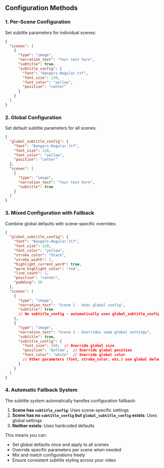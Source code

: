 ## Configuration Methods

### 1. **Per-Scene Configuration**
Set subtitle parameters for individual scenes:

```json
{
  "scenes": [
    {
      "type": "image",
      "narration_text": "Your text here",
      "subtitle": true,
      "subtitle_config": {
        "font": "Bangers-Regular.ttf",
        "font_size": 130,
        "font_color": "yellow",
        "position": "center"
      }
    }
  ]
}
```

### 2. **Global Configuration**
Set default subtitle parameters for all scenes:

```json
{
  "global_subtitle_config": {
    "font": "Bangers-Regular.ttf",
    "font_size": 120,
    "font_color": "yellow",
    "position": "center"
  },
  "scenes": [
    {
      "type": "image",
      "narration_text": "Your text here",
      "subtitle": true
    }
  ]
}
```

### 3. **Mixed Configuration with Fallback**
Combine global defaults with scene-specific overrides:

```json
{
  "global_subtitle_config": {
    "font": "Bangers-Regular.ttf",
    "font_size": 120,
    "font_color": "yellow",
    "stroke_color": "black",
    "stroke_width": 3,
    "highlight_current_word": true,
    "word_highlight_color": "red",
    "line_count": 2,
    "position": "center",
    "padding": 50
  },
  "scenes": [
    {
      "type": "image",
      "narration_text": "Scene 1 - Uses global config",
      "subtitle": true
      // No subtitle_config - automatically uses global_subtitle_config
    },
    {
      "type": "image",
      "narration_text": "Scene 2 - Overrides some global settings",
      "subtitle": true,
      "subtitle_config": {
        "font_size": 150,  // Override global size
        "position": "bottom",  // Override global position
        "font_color": "white"  // Override global color
        // Other parameters (font, stroke_color, etc.) use global defaults
      }
    }
  ]
}
```

### 4. **Automatic Fallback System**
The subtitle system automatically handles configuration fallback:

1. **Scene has `subtitle_config`**: Uses scene-specific settings
2. **Scene has no `subtitle_config` but `global_subtitle_config` exists**: Uses global settings
3. **Neither exists**: Uses hardcoded defaults

This means you can:
- Set global defaults once and apply to all scenes
- Override specific parameters per scene when needed
- Mix and match configurations freely
- Ensure consistent subtitle styling across your video 